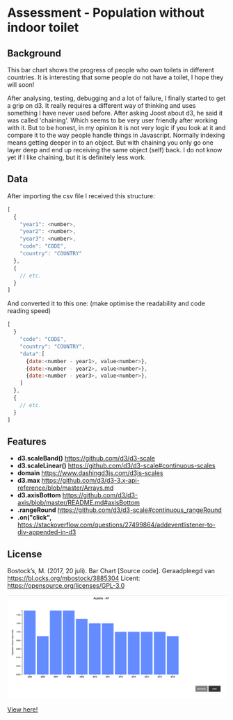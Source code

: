 # Assessment - Population without indoor toilet

## Background
This bar chart shows the progress of people who own toilets in different countries. It is interesting that some people do not have a toilet, I hope they will soon! 

After analysing, testing, debugging and a lot of failure, I finally started to get a grip on d3. It really requires a different way of thinking and uses something I have never used before. After asking Joost about d3, he said it was called 'chaining'. Which seems to be very user friendly after working with it. But to be honest, in my opinion it is not very logic if you look at it and compare it to the way people handle things in Javascript. Normally indexing means getting deeper in to an object. But with chaining you only go one layer deep and end up receiving the same object (self) back. I do not know yet if I like chaining, but it is definitely less work.

## Data
After importing the csv file I received this structure:
```js
[
  {
    "year1": <number>,
    "year2": <number>,
    "year3": <number>,
    "code": "CODE",
    "country": "COUNTRY"
  },
  {
    // etc.
  }
]
```
And converted it to this one: (make optimise the readability and code reading speed)

```js
[
  }
    "code": "CODE",
    "country": "COUNTRY",
    "data":[
      {date:<number - year1>, value<number>},
      {date:<number - year2>, value<number>},
      {date:<number - year3>, value<number>},
    ]
  },
  {
    // etc.
  }
]
```

## Features
* **d3.scaleBand()** https://github.com/d3/d3-scale
* **d3.scaleLinear()** https://github.com/d3/d3-scale#continuous-scales
* **domain** https://www.dashingd3js.com/d3js-scales
* **d3.max** https://github.com/d3/d3-3.x-api-reference/blob/master/Arrays.md
* **d3.axisBottom** https://github.com/d3/d3-axis/blob/master/README.md#axisBottom
* **.rangeRound** https://github.com/d3/d3-scale#continuous_rangeRound
* **.on("click",** https://stackoverflow.com/questions/27499864/addeventlistener-to-div-appended-in-d3

## License
Bostock’s, M. (2017, 20 juli). Bar Chart [Source code]. Geraadpleegd van https://bl.ocks.org/mbostock/3885304
Licent: https://opensource.org/licenses/GPL-3.0


![Preview bar chart](preview.png)

[View here!](https://iiyama12.github.io/fe3-assessment-1/index.html)
